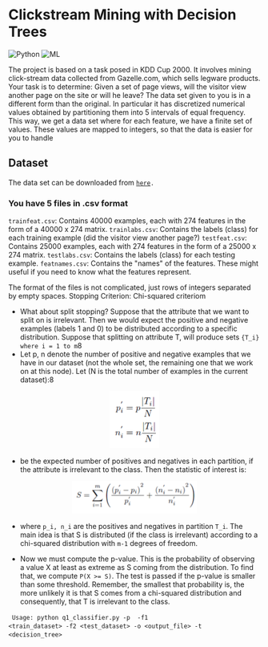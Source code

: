 # Clickstream Mining with Decision Trees

![Python](https://img.shields.io/badge/Python-3.7-brightgreen)
![ML](https://img.shields.io/badge/Artifiial-Intelligence-green)
								   
							   
The project is based on a task posed in KDD Cup 2000. It involves mining click-stream data collected from Gazelle.com, which sells legware products. Your task is to determine: Given a set of page views, will the visitor view another page on the site or will he leave?
The data set given to you is in a different form than the original. In particular it has discretized numerical values obtained by partitioning them into 5 intervals of equal frequency. This way, we get a data set where for each feature, we have a finite set of values. These values are mapped to integers, so that the data is easier for you to handle
## Dataset
The data set can be downloaded from <code><a href="project05/clickstream-data.tar.gz">here</a>.</code>
### You have 5 files in .csv format

<code>trainfeat.csv</code>: Contains 40000 examples, each with 274 features in the form of a 40000 x 274 matrix.
<code>trainlabs.csv</code>: Contains the labels (class) for each training example (did the visitor view another page?)
<code>testfeat.csv</code>: Contains 25000 examples, each with 274 features in the form of a 25000 x 274 matrix.
<code>testlabs.csv</code>: Contains the labels (class) for each testing example.
<code>featnames.csv</code>: Contains the "names" of the features. These might useful if you need to know what the features represent.

The format of the files is not complicated, just rows of integers separated by empty spaces.
Stopping Criterion: Chi-squared criteriom

* What about split stopping? Suppose that the attribute that we want to split on is irrelevant. Then we would expect the positive and negative examples (labels 1 and 0) to be distributed according to a specific distribution. Suppose that splitting on attribute T, will produce sets <code>{T_i} where i = 1 to m</code>8
* Let p, n denote the number of positive and negative examples that we have in our dataset (not the whole set, the remaining one that we work on at this node). Let (N is the total number of examples in the current dataset):8
 
<code><center><img src="equations/pn_samples.png" width="100px"></center></code>
* be the expected number of positives and negatives in each partition, if the attribute is irrelevant to the class. Then the statistic of interest is:

<code><center><img src="equations/statistic.png" width="250px"></center></code>

* where <code>p_i, n_i</code> are the positives and negatives in partition <code>T_i</code>. The main idea is that S is distributed (if the class is irrelevant) according to a chi-squared distribution with <code>m-1</code> degrees of freedom.

* Now we must compute the p-value. This is the probability of observing a value X at least as extreme as S coming from the distribution. To find that, we compute <code>P(X >= S)</code>. The test is passed if the p-value is smaller than some threshold. Remember, the smallest that probability is, the more unlikely it is that S comes from a chi-squared distribution and consequently, that T is irrelevant to the class.

<code> Usage: python q1_classifier.py -p <pvalue> -f1 <train_dataset> -f2 <test_dataset> -o <output_file> -t <decision_tree> </code>

